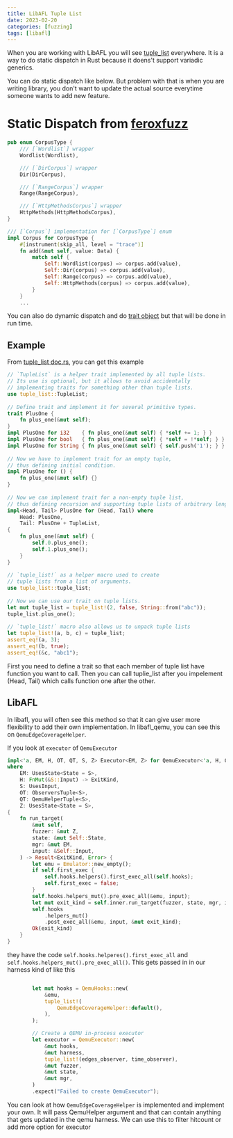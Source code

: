 ```yaml
---
title: LibAFL Tuple List
date: 2023-02-20
categories: [fuzzing]
tags: [libafl]
---
```


When you are working with LibAFL you will see [tuple_list](https://docs.rs/tuple_list/0.1.3/tuple_list/index.html) everywhere. It is a way to do static dispatch in Rust because it doens't support variadic generics.

You can do static dispatch like below. But problem with that is when you are writing library, you don't want to update the actual source everytime someone wants to add new feature.

# Static Dispatch from [feroxfuzz](https://github.com/epi052/feroxfuzz)

```rust
pub enum CorpusType {
    /// [`Wordlist`] wrapper
    Wordlist(Wordlist),

    /// [`DirCorpus`] wrapper
    Dir(DirCorpus),

    /// [`RangeCorpus`] wrapper
    Range(RangeCorpus),

    /// [`HttpMethodsCorpus`] wrapper
    HttpMethods(HttpMethodsCorpus),
}

/// [`Corpus`] implementation for [`CorpusType`] enum
impl Corpus for CorpusType {
    #[instrument(skip_all, level = "trace")]
    fn add(&mut self, value: Data) {
        match self {
            Self::Wordlist(corpus) => corpus.add(value),
            Self::Dir(corpus) => corpus.add(value),
            Self::Range(corpus) => corpus.add(value),
            Self::HttpMethods(corpus) => corpus.add(value),
        }
    }
    ...
```

You can also do dynamic dispatch and do [trait object](https://doc.rust-lang.org/book/ch17-02-trait-objects.html) but that will be done in run time.

## Example

From [tuple_list doc.rs](https://docs.rs/tuple_list/0.1.3/tuple_list/index.html), you can get this example
```rust
// `TupleList` is a helper trait implemented by all tuple lists.
// Its use is optional, but it allows to avoid accidentally
// implementing traits for something other than tuple lists.
use tuple_list::TupleList;
 
// Define trait and implement it for several primitive types.
trait PlusOne {
    fn plus_one(&mut self);
}
impl PlusOne for i32    { fn plus_one(&mut self) { *self += 1; } }
impl PlusOne for bool   { fn plus_one(&mut self) { *self = !*self; } }
impl PlusOne for String { fn plus_one(&mut self) { self.push('1'); } }
 
// Now we have to implement trait for an empty tuple,
// thus defining initial condition.
impl PlusOne for () {
    fn plus_one(&mut self) {}
}
 
// Now we can implement trait for a non-empty tuple list,
// thus defining recursion and supporting tuple lists of arbitrary length.
impl<Head, Tail> PlusOne for (Head, Tail) where
    Head: PlusOne,
    Tail: PlusOne + TupleList,
{
    fn plus_one(&mut self) {
        self.0.plus_one();
        self.1.plus_one();
    }
}
 
// `tuple_list!` as a helper macro used to create
// tuple lists from a list of arguments.
use tuple_list::tuple_list;
 
// Now we can use our trait on tuple lists.
let mut tuple_list = tuple_list!(2, false, String::from("abc"));
tuple_list.plus_one();
 
// `tuple_list!` macro also allows us to unpack tuple lists
let tuple_list!(a, b, c) = tuple_list;
assert_eq!(a, 3);
assert_eq!(b, true);
assert_eq!(&c, "abc1");
```

First you need to define a trait so that each member of tuple list have function you want to call. Then you can call tuplie_list after you impelement (Head, Tail) which calls function one after the other.

## LibAFL

In libafl, you will often see this method so that it can give user more flexibility to add their own implementation. In libafl_qemu, you can see this on `QemuEdgeCoverageHelper`.

If you look at `executor` of `QemuExecutor`
```rust
impl<'a, EM, H, OT, QT, S, Z> Executor<EM, Z> for QemuExecutor<'a, H, OT, QT, S>
where
    EM: UsesState<State = S>,
    H: FnMut(&S::Input) -> ExitKind,
    S: UsesInput,
    OT: ObserversTuple<S>,
    QT: QemuHelperTuple<S>,
    Z: UsesState<State = S>,
{
    fn run_target(
        &mut self,
        fuzzer: &mut Z,
        state: &mut Self::State,
        mgr: &mut EM,
        input: &Self::Input,
    ) -> Result<ExitKind, Error> {
        let emu = Emulator::new_empty();
        if self.first_exec {
            self.hooks.helpers().first_exec_all(self.hooks);
            self.first_exec = false;
        }
        self.hooks.helpers_mut().pre_exec_all(&emu, input);
        let mut exit_kind = self.inner.run_target(fuzzer, state, mgr, input)?;
        self.hooks
            .helpers_mut()
            .post_exec_all(&emu, input, &mut exit_kind);
        Ok(exit_kind)
    }
}
```

they have the code `self.hooks.helperes().first_exec_all` and `self.hooks.helpers_mut().pre_exec_all()`. This gets passed in in our harness kind of like this
```rust

        let mut hooks = QemuHooks::new(
            &emu,
            tuple_list!(
                QemuEdgeCoverageHelper::default(),
            ),
        );

        // Create a QEMU in-process executor
        let executor = QemuExecutor::new(
            &mut hooks,
            &mut harness,
            tuple_list!(edges_observer, time_observer),
            &mut fuzzer,
            &mut state,
            &mut mgr,
        )
        .expect("Failed to create QemuExecutor");
```
You can look at how `QemuEdgeCoverageHelper` is implemented and implement your own. It will pass QemuHelper argument and that can contain anything that gets updated in the qemu harness. We can use this to filter hitcount or add more option for executor